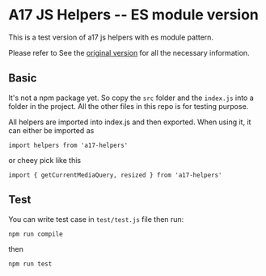 # A17 JS Helpers -- ES module version

This is a test version of a17 js helpers with es module pattern.

Please refer to See the [original version](https://code.area17.com/mike/a17-js-helpers) for all the necessary information.

## Basic

It's not a npm package yet. So copy the `src` folder and the `index.js` into a folder in the project. 
All the other files in this repo is for testing purpose.

All helpers are imported into index.js and then exported. When using it, it can either be imported as 

    import helpers from 'a17-helpers'
    
or cheey pick like this

    import { getCurrentMediaQuery, resized } from 'a17-helpers'

## Test

You can write test case in `test/test.js` file then run:

    npm run compile

then

    npm run test